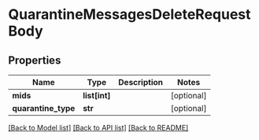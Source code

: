 # QuarantineMessagesDeleteRequestBody

## Properties
Name | Type | Description | Notes
------------ | ------------- | ------------- | -------------
**mids** | **list[int]** |  | [optional] 
**quarantine_type** | **str** |  | [optional] 

[[Back to Model list]](../README.md#documentation-for-models) [[Back to API list]](../README.md#documentation-for-api-endpoints) [[Back to README]](../README.md)

